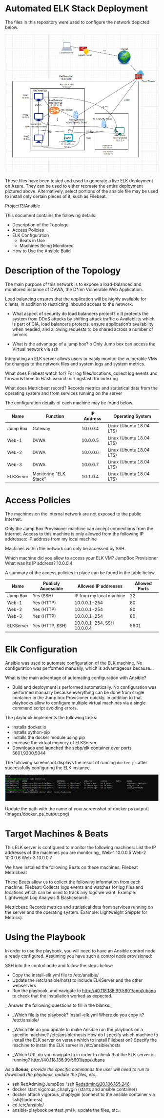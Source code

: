 # Automated ELK Stack Deployment

The files in this repository were used to configure the network depicted below.

![](Images/Diagram.png)


These files have been tested and used to generate a live ELK deployment on Azure. They can be used to either recreate the entire deployment pictured above. Alternatively, select portions of the ansible file may be used to install only certain pieces of it, such as Filebeat.

  Project13/Ansible

This document contains the following details:
- Description of the Topologu
- Access Policies
- ELK Configuration
  - Beats in Use
  - Machines Being Monitored
- How to Use the Ansible Build


# Description of the Topology

The main purpose of this network is to expose a load-balanced and monitored instance of DVWA, the D*mn Vulnerable Web Application.

Load balancing ensures that the application will be highly available for clients, in addition to restricting inbound access to the network.

* What aspect of security do load balancers protect? 
o It protects the system from DDoS attacks by shifting attack traffic
o Availability which is part of CIA, load balancers protects, ensure application’s availability when needed, and allowing requests to be shared across a number of servers 

* What is the advantage of a jump box?
o Only Jump box can access the Virtual network via ssh 

Integrating an ELK server allows users to easily monitor the vulnerable VMs for changes to the network files and system logs and system metrics.

What does Filebeat watch for? 
For log files/locations, collect log events and forwards them to   Elasticsearch or Logstash for indexing

What does Metricbeat record?
Records metrics and statistical data from the operating system and from services running on the server

The configuration details of each machine may be found below.

| Name      | Function               | IP Address | Operating System         |
|-----------|------------------------|------------|--------------------------|
| Jump Box  | Gateway                | 10.0.0.4   | Linux (Ubuntu 18.04 LTS) |
| Web-1     | DVWA                   | 10.0.0.5   | Linux (Ubuntu 18.04 LTS) |
| Web-2     | DVWA                   | 10.0.0.6   | Linux (Ubuntu 18.04 LTS) |
| Web-3     | DVWA                   | 10.0.0.7   | Linux (Ubuntu 18.04 LTS) |
| ELKServer | Monitoring "ELK Stack" | 10.1.0.4   | Linux (Ubuntu 18.04 LTS) |

# Access Policies

The machines on the internal network are not exposed to the public Internet. 

Only the Jump Box Provisioner machine can accept connections from the Internet. Access to this machine is only allowed from the following IP addresses:
IP address from my local machine

Machines within the network can only be accessed by SSH.

Which machine did you allow to access your ELK VM? JumpBox Provisioner What was its IP address? 10.0.0.4

A summary of the access policies in place can be found in the table below.

| Name      | Publicly Accessible | Allowed IP addresses       | Allowed Ports |
|-----------|---------------------|----------------------------|---------------|
| Jump Box  | Yes (SSH)           | IP from my local machine   | 22            |
| Web-1     | Yes (HTTP)          | 10.0.0.1-254               | 80            |
| Web-2     | Yes (HTTP)          | 10.0.0.1-254               | 80            |
| Web-3     | Yes (HTTP)          | 10.0.0.1-254               | 80            |
| ELKServer | Yes (HTTP, SSH)     | 10.0.0.1-254, SSH 10.0.0.4 | 5601   


# Elk Configuration

Ansible was used to automate configuration of the ELK machine. No configuration was performed manually, which is advantageous because...

What is the main advantage of automating configuration with Ansible?
* Build and deployment is performed automatically. No configuration was performed manually because everything can be done from single container in the Jump box Provisioner quickly. In addition to that playbooks allow to configure multiple virtual machines via a single command script avoiding errors.

The playbook implements the following tasks:
* Installs docker.io
* Installs python-pip
* Installs the docker module using pip
* Increase the virtual memory of ELKServer
* Downloads and launched the sebp/elk container over ports 5601,9200,5044



The following screenshot displays the result of running `docker ps` after successfully configuring the ELK instance.

![](Images/dockerps.png)

Update the path with the name of your screenshot of docker ps output](Images/docker_ps_output.png)



# Target Machines & Beats
This ELK server is configured to monitor the following machines:
List the IP addresses of the machines you are monitoring_
Web-1 10.0.0.5
Web-2 10.0.0.6
Web-3 10.0.0.7

We have installed the following Beats on these machines:
Filebeat
Metricbeat

These Beats allow us to collect the following information from each machine:
Filebeat: Collects logs events and watches for log files and locations which can be used to track any logs we want. Example: Lightweight Log Analysis $ Elasticsearch.

Metricbeat: Records metrics and statistical data from services running on the server and the operating system. Example: Lightweight Shipper for Metrics). 


# Using the Playbook
In order to use the playbook, you will need to have an Ansible control node already configured. Assuming you have such a control node provisioned: 

SSH into the control node and follow the steps below:
- Copy the install-elk.yml file to /etc/ansible/
- Update the /etc/ansible/hotst to include ELKServer and the other webservers
- Run the playbook, and navigate to http://40.118.186.99:5601/app/kibana to check that the installation worked as expected.

_ Answer the following questions to fill in the blanks:_
- _Which file is the playbook? Install-elk.yml Where do you copy it? /etct/ansible/
- _Which file do you update to make Ansible run the playbook on a specific machine? 
/etc/ansible/hosts
How do I specify which machine to install the ELK server on versus which to install Filebeat on? 
Specify the machine to install the ELK server in /etc/ansible/hosts 

- _Which URL do you navigate to in order to check that the ELK server is running?
http://40.118.186.99:5601/app/kibana

_As a **Bonus**, provide the specific commands the user will need to run to download the playbook, update the files, etc._

* ssh RedAdmin@JumpBox  “ssh Redadmin@20.106.165.246 
* docker start vigorous_chaplygin   (starts and ansible container)
* docker attach vigorous_chaplygin  (connect to the ansible container via ssh@ipddress)
* cd /etc/ansible/  
* ansible-playbook pentest.yml
k, update the files, etc._
